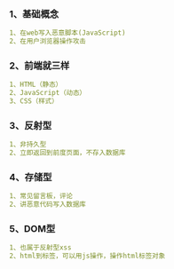 ### 1、基础概念
```yaml
1、在web写入恶意脚本(JavaScript)
2、在用户浏览器操作攻击
```
### 2、前端就三样
```yaml
1、HTML（静态）
2、JavaScript（动态）
3、CSS（样式）
```
### 3、反射型
```yaml
1、非持久型
2、立即返回到前度页面，不存入数据库
```
### 4、存储型
```yaml
1、常见留言板，评论
2、讲恶意代码写入数据库
```
### 5、DOM型
```yaml
1、也属于反射型xss
2、html到标签，可以用js操作，操作html标签对象
```